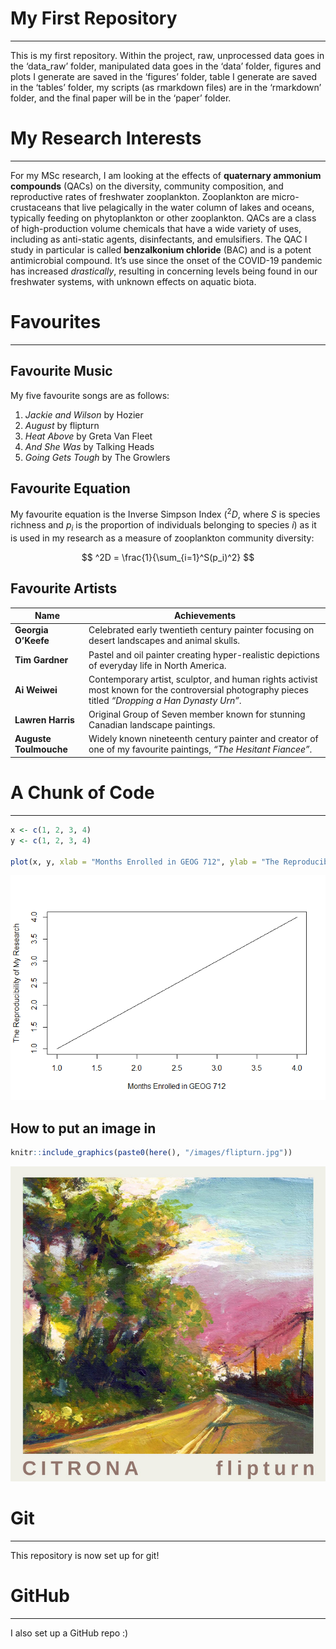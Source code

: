 
# My First Repository

------------------------------------------------------------------------

This is my first repository. Within the project, raw, unprocessed data
goes in the ‘data_raw’ folder, manipulated data goes in the ‘data’
folder, figures and plots I generate are saved in the ‘figures’ folder,
table I generate are saved in the ‘tables’ folder, my scripts (as
rmarkdown files) are in the ‘rmarkdown’ folder, and the final paper will
be in the ‘paper’ folder.

# My Research Interests

------------------------------------------------------------------------

For my MSc research, I am looking at the effects of **quaternary
ammonium compounds** (QACs) on the diversity, community composition, and
reproductive rates of freshwater zooplankton. Zooplankton are
micro-crustaceans that live pelagically in the water column of lakes and
oceans, typically feeding on phytoplankton or other zooplankton. QACs
are a class of high-production volume chemicals that have a wide variety
of uses, including as anti-static agents, disinfectants, and
emulsifiers. The QAC I study in particular is called **benzalkonium
chloride** (BAC) and is a potent antimicrobial compound. It’s use since
the onset of the COVID-19 pandemic has increased *drastically*,
resulting in concerning levels being found in our freshwater systems,
with unknown effects on aquatic biota.

# Favourites

------------------------------------------------------------------------

## Favourite Music

My five favourite songs are as follows:

1.  *Jackie and Wilson* by Hozier
2.  *August* by flipturn
3.  *Heat Above* by Greta Van Fleet
4.  *And She Was* by Talking Heads
5.  *Going Gets Tough* by The Growlers

## Favourite Equation

My favourite equation is the Inverse Simpson Index ($^2D$, where $S$ is
species richness and $p_i$ is the proportion of individuals belonging to
species $i$) as it is used in my research as a measure of zooplankton
community diversity:

$$
^2D = \frac{1}{\sum_{i=1}^S(p_i)^2}
$$

## Favourite Artists

| Name                   | Achievements                                                                                                                                        |
|------------------------|-----------------------------------------------------------------------------------------------------------------------------------------------------|
| **Georgia O’Keefe**    | Celebrated early twentieth century painter focusing on desert landscapes and animal skulls.                                                         |
| **Tim Gardner**        | Pastel and oil painter creating hyper-realistic depictions of everyday life in North America.                                                       |
| **Ai Weiwei**          | Contemporary artist, sculptor, and human rights activist most known for the controversial photography pieces titled *“Dropping a Han Dynasty Urn”*. |
| **Lawren Harris**      | Original Group of Seven member known for stunning Canadian landscape paintings.                                                                     |
| **Auguste Toulmouche** | Widely known nineteenth century painter and creator of one of my favourite paintings, *“The Hesitant Fiancee”*.                                     |

# A Chunk of Code

------------------------------------------------------------------------

``` r
x <- c(1, 2, 3, 4)
y <- c(1, 2, 3, 4)

plot(x, y, xlab = "Months Enrolled in GEOG 712", ylab = "The Reproducibility of My Research", type = "l")
```

![](README_files/figure-gfm/unnamed-chunk-1-1.png)<!-- -->

## How to put an image in

``` r
knitr::include_graphics(paste0(here(), "/images/flipturn.jpg"))
```

![](images/flipturn.jpg)<!-- -->

# Git

------------------------------------------------------------------------

This repository is now set up for git!

# GitHub

------------------------------------------------------------------------

I also set up a GitHub repo :)
